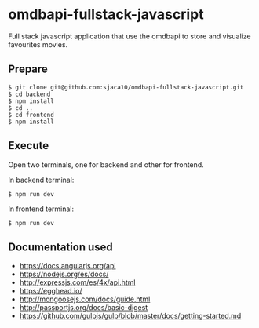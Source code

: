 # omdbapi-fullstack-javascript
Full stack javascript application that use the omdbapi to store and visualize favourites movies.

## Prepare

    $ git clone git@github.com:sjaca10/omdbapi-fullstack-javascript.git
    $ cd backend
    $ npm install
    $ cd ..
    $ cd frontend
    $ npm install

## Execute
Open two terminals, one for backend and other for frontend.

In backend terminal:

    $ npm run dev

In frontend terminal:

    $ npm run dev

## Documentation used
* https://docs.angularjs.org/api
* https://nodejs.org/es/docs/
* http://expressjs.com/es/4x/api.html
* https://egghead.io/
* http://mongoosejs.com/docs/guide.html
* http://passportjs.org/docs/basic-digest
* https://github.com/gulpjs/gulp/blob/master/docs/getting-started.md